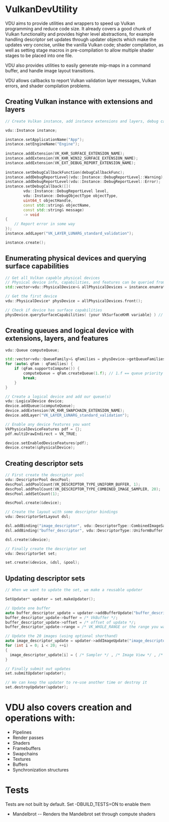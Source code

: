 # VulkanDevUtility
VDU aims to provide utilities and wrappers to speed up Vulkan programming and reduce code size. It already covers a good chunk of Vulkan functionality and provides higher level abstractions, for example handling descriptor set updates through updater objects which make the updates very concise, unlike the vanilla Vulkan code; shader compilation, as well as setting stage macros in pre-compilation to allow multiple shader stages to be placed into one file.

VDU also provides utilities to easily generate mip-maps in a command buffer, and handle image layout transitions.

VDU allows callbacks to report Vulkan validation layer messages, Vulkan errors, and shader compilation problems.

## Creating Vulkan instance with extensions and layers

```c++
// Create Vulkan instance, add instance extensions and layers, debug callbacks and report levels

vdu::Instance instance;

instance.setApplicationName("App");
instance.setEngineName("Engine");
  
instance.addExtension(VK_KHR_SURFACE_EXTENSION_NAME);
instance.addExtension(VK_KHR_WIN32_SURFACE_EXTENSION_NAME);
instance.addExtension(VK_EXT_DEBUG_REPORT_EXTENSION_NAME);
  
instance.setDebugCallbackFunction(debugCallbackFunc);
instance.addDebugReportLevel(vdu::Instance::DebugReportLevel::Warning);
instance.addDebugReportLevel(vdu::Instance::DebugReportLevel::Error);
instance.setDebugCallback([](
		vdu::Instance::DebugReportLevel level,
		vdu::Instance::DebugObjectType objectType,
		uint64_t objectHandle,
		const std::string& objectName,
		const std::string& message)
		-> void
{
    // Report error in some way
});
instance.addLayer("VK_LAYER_LUNARG_standard_validation");

instance.create();
```

## Enumerating physical devices and querying surface capabilities

```c++
// Get all Vulkan capable physical devices
// Physical device info, capabilities, and features can be queried from the vdu::PhysicalDevice class
std::vector<vdu::PhysicalDevice>& allPhysicalDevices = instance.enumratePhysicalDevices();

// Get the first device
vdu::PhysicalDevice* physDevice = allPhysicalDevices.front();

// Check if device has surface capabilities
physDevice.querySurfaceCapabilities( {your VkSurfaceKHR variable} ) // Surface creation not yet implemented
```

## Creating queues and logical device with extensions, layers, and features
```c++
vdu::Queue computeQueue;

std::vector<vdu::QueueFamily>& qFamilies = physDevice->getQueueFamilies();
for (auto& qFam : qFamilies) {
	if (qFam.supportsCompute()) {
		computeQueue = qFam.createQueue(1.f); // 1.f == queue priority
		break;
	}
}

// Create a logical device and add our queue(s)
vdu::LogicalDevice device;
device.addQueue(&computeQueue);
device.addExtension(VK_KHR_SWAPCHAIN_EXTENSION_NAME);
device.addLayer("VK_LAYER_LUNARG_standard_validation");

// Enable any device features you want
VkPhysicalDeviceFeatures pdf = {};
pdf.multiDrawIndirect = VK_TRUE;

device.setEnabledDeviceFeatures(pdf);
device.create(&physicalDevice);
```

## Creating descriptor sets
```c++
// First create the descriptor pool
vdu::DescriptorPool descPool;
descPool.addPoolCount(VK_DESCRIPTOR_TYPE_UNIFORM_BUFFER, 1);
descPool.addPoolCount(VK_DESCRIPTOR_TYPE_COMBINED_IMAGE_SAMPLER, 20);
descPool.addSetCount(1);

descPool.create(&device);

// Create the layout with some descriptor bindings
vdu::DescriptorSetLayout dsl;

dsl.addBinding("image_descriptor", vdu::DescriptorType::CombinedImageSampler, /*binding*/ 0, /*descriptor count*/ 20, vdu::ShaderStage::Fragment);
dsl.addBinding("buffer_descriptor", vdu::DescriptorType::UniformBuffer,       /*binding*/ 1, /*descriptor count*/ 1, vdu::ShaderStage::Fragment);

dsl.create(&device);

// Finally create the descriptor set
vdu::DescriptorSet set;

set.create(&device, &dsl, &pool);
```

## Updating descriptor sets
```c++
// When we want to update the set, we make a reusable updater

SetUpdater* updater = set.makeUpdater();

// Update one buffer
auto buffer_descriptor_update = updater->addBufferUpdate("buffer_descriptor"); // the label is the same as that in the layout
buffer_descriptor_update->buffer = /* VkBuffer */;
buffer_descriptor_update->offset = /* offset of update */;
buffer_descriptor_update->range = /* VK_WHOLE_RANGE or the range you want */

// Update the 20 images (using optional shorthand)
auto image_descriptor_update = updater->addImageUpdate("image_descriptor");
for (int i = 0; i < 20; ++i)
{
  image_descriptor_update[i] = { /* Sampler */ , /* Image View */ , /* Image Layout */ };
}

// Finally submit out updates
set.submitUpdater(updater);

// We can keep the updater to re-use another time or destroy it
set.destroyUpdater(updater);
```

# VDU also covers creation and operations with:
- Pipelines
- Render passes
- Shaders
- Framebuffers
- Swapchains
- Textures
- Buffers
- Synchronization structures

# Tests

Tests are not built by default. Set -DBUILD_TESTS=ON to enable them

- Mandelbrot
-- Renders the Mandelbrot set through compute shaders
